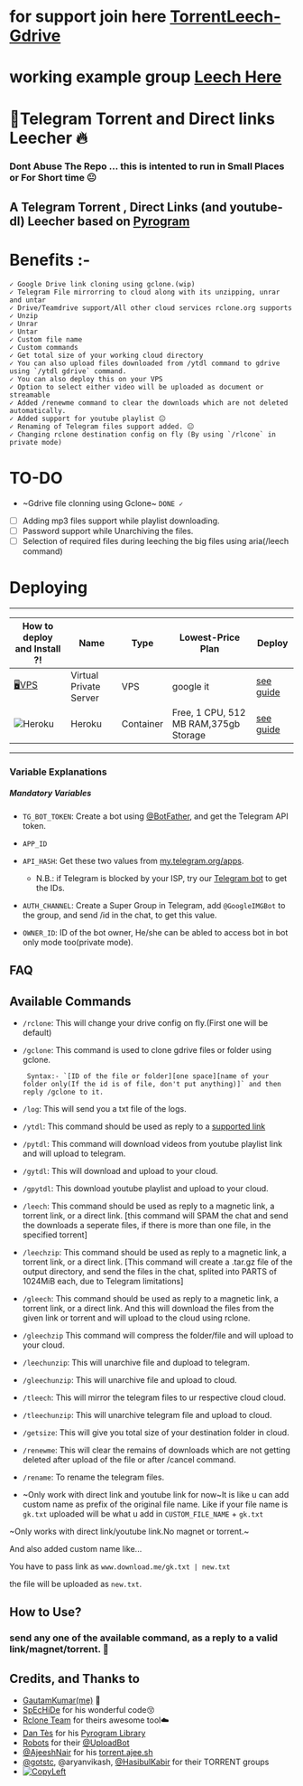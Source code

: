 # for support join here [TorrentLeech-Gdrive](https://telegram.dog/GBotStore)
# working example group [Leech Here](https://telegram.dog/GBotStore)

# 🤖Telegram Torrent and Direct links Leecher 🔥

### Dont Abuse The Repo ... this is intented to run in Small Places or For Short time 😐

## A Telegram Torrent , Direct Links (and youtube-dl) Leecher based on [Pyrogram](https://github.com/pyrogram/pyrogram)

# Benefits :-
    ✓ Google Drive link cloning using gclone.(wip)
    ✓ Telegram File mirrorring to cloud along with its unzipping, unrar and untar
    ✓ Drive/Teamdrive support/All other cloud services rclone.org supports
    ✓ Unzip
    ✓ Unrar
    ✓ Untar
    ✓ Custom file name
    ✓ Custom commands
    ✓ Get total size of your working cloud directory
    ✓ You can also upload files downloaded from /ytdl command to gdrive using `/ytdl gdrive` command.
    ✓ You can also deploy this on your VPS
    ✓ Option to select either video will be uploaded as document or streamable
    ✓ Added /renewme command to clear the downloads which are not deleted automatically.
    ✓ Added support for youtube playlist 😐
    ✓ Renaming of Telegram files support added. 😐
    ✓ Changing rclone destination config on fly (By using `/rlcone` in private mode)
    
# TO-DO
-   ~Gdrive file clonning using Gclone~ `DONE ✓`
-   [ ] Adding mp3 files support while playlist downloading.
-   [ ] Password support while Unarchiving the files.
-   [ ] Selection of required files during leeching the big files using aria(/leech command)

# Deploying
---
| How to deploy and Install ?!                                                                                                                 | Name                        | Type          | Lowest-Price Plan                     | Deploy                                                  |
| --------------------------------------------------------------------------------------------------------------- | -----------------           | ------------- | ------------------------------------- | ------------------------------------------------------- |
| [🖥VPS](https://www.google.com/search?q=vps)                                                                  | Virtual Private Server      | VPS           | google it                             | [see guide](vps-deployment.md)                               |
| ![Heroku](https://img.shields.io/badge/Deploy%20To%20Heroku-blueviolet?style=for-the-badge&logo=heroku)                                                            | Heroku                      | Container     | Free, 1 CPU, 512 MB RAM,375gb Storage               | [see guide](guides/heroku-deployment.md)                |

---



### Variable Explanations

##### Mandatory Variables

* `TG_BOT_TOKEN`: Create a bot using [@BotFather](https://telegram.dog/BotFather), and get the Telegram API token.

* `APP_ID`
* `API_HASH`: Get these two values from [my.telegram.org/apps](https://my.telegram.org/apps).
  * N.B.: if Telegram is blocked by your ISP, try our [Telegram bot](https://telegram.dog/UseTGXBot) to get the IDs.

* `AUTH_CHANNEL`: Create a Super Group in Telegram, add `@GoogleIMGBot` to the group, and send /id in the chat, to get this value.

* `OWNER_ID`: ID of the bot owner, He/she can be abled to access bot in bot only mode too(private mode).

## FAQ


## Available Commands

* `/rclone`: This will change your drive config on fly.(First one will be default)

* `/gclone`: This command is used to clone gdrive files or folder using gclone.
       
       Syntax:- `[ID of the file or folder][one space][name of your folder only(If the id is of file, don't put anything)]` and then reply /gclone to it.
       
* `/log`: This will send you a txt file of the logs.

* `/ytdl`: This command should be used as reply to a [supported link](https://ytdl-org.github.io/youtube-dl/supportedsites.html)

* `/pytdl`: This command will download videos from youtube playlist link and will upload to telegram.

* `/gytdl`: This will download and upload to your cloud.

* `/gpytdl`: This download youtube playlist and upload to your cloud.

* `/leech`: This command should be used as reply to a magnetic link, a torrent link, or a direct link. [this command will SPAM the chat and send the downloads a seperate files, if there is more than one file, in the specified torrent]

* `/leechzip`: This command should be used as reply to a magnetic link, a torrent link, or a direct link. [This command will create a .tar.gz file of the output directory, and send the files in the chat, splited into PARTS of 1024MiB each, due to Telegram limitations]

* `/gleech`: This command should be used as reply to a magnetic link, a torrent link, or a direct link. And this will download the files from the given link or torrent and will upload to the cloud using rclone.

* `/gleechzip` This command will compress the folder/file and will upload to your cloud.

* `/leechunzip`: This will unarchive file and dupload to telegram.

* `/gleechunzip`: This will unarchive file and upload to cloud.

* `/tleech`: This will mirror the telegram files to ur respective cloud cloud.

* `/tleechunzip`: This will unarchive telegram file and upload to cloud.

* `/getsize`: This will give you total size of your destination folder in cloud.

* `/renewme`: This will clear the remains of downloads which are not getting deleted after upload of the file or after /cancel command.

* `/rename`: To rename the telegram files.


* ~Only work with direct link and youtube link for now~It is like u can add custom name as prefix of the original file name.
Like if your file name is `gk.txt` uploaded will be what u add in `CUSTOM_FILE_NAME` + `gk.txt`

~Only works with direct link/youtube link.No magnet or torrent.~

And also added custom name like...

You have to pass link as 
`www.download.me/gk.txt | new.txt`

the file will be uploaded as `new.txt`.


## How to Use?

### send any one of the available command, as a reply to a valid link/magnet/torrent. 👊


## Credits, and Thanks to
* [GautamKumar(me)](https://github.com/gautamajay52/TorrentLeech-Gdrive) 😬
* [SpEcHiDe](https://github.com/SpEcHiDe/PublicLeech) for his wonderful code😚
* [Rclone Team](https://rclone.org) for theirs awesome tool☁️
* [Dan Tès](https://telegram.dog/haskell) for his [Pyrogram Library](https://github.com/pyrogram/pyrogram)
* [Robots](https://telegram.dog/Robots) for their [@UploadBot](https://telegram.dog/UploadBot)
* [@AjeeshNair](https://telegram.dog/AjeeshNait) for his [torrent.ajee.sh](https://torrent.ajee.sh)
* [@gotstc](https://telegram.dog/gotstc), @aryanvikash, [@HasibulKabir](https://telegram.dog/HasibulKabir) for their TORRENT groups
* [![CopyLeft](https://telegra.ph/file/b514ed14d994557a724cb.jpg)](https://telegra.ph/file/fab1017e21c42a5c1e613.mp4 "CopyLeft Credit Video")
